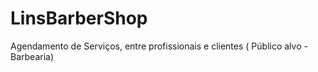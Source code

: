 # LinsBarberShop
Agendamento de Serviços, entre profissionais e clientes ( Público alvo - Barbearia)
